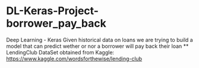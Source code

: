 # DL-Keras-Project-borrower_pay_back
Deep Learning - Keras Given historical data on loans we are trying to build a model that can predict wether or nor a borrower will pay back their loan ** LendingClub DataSet obtained from Kaggle: https://www.kaggle.com/wordsforthewise/lending-club
